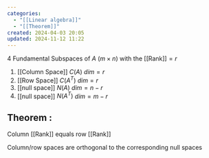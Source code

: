 ```yaml
---
categories:
  - "[[Linear algebra]]"
  - "[[Theorem]]"
created: 2024-04-03 20:05
updated: 2024-11-12 11:22
---
```

4 Fundamental Subspaces of $A$ ($m \times n$) with the [[Rank]]$= r$
1. [[Column Space]] $C(A)$   $dim=r$
2. [[Row Space]]  $C(A^T)$   $dim=r$ 
3. [[null space]] $N(A)$   $dim= n - r$
4. [[null space]] $N(A^T)$   $dim= m - r$ 

## Theorem : 
Column [[Rank]] equals row [[Rank]]


Column/row spaces are orthogonal to the corresponding null spaces